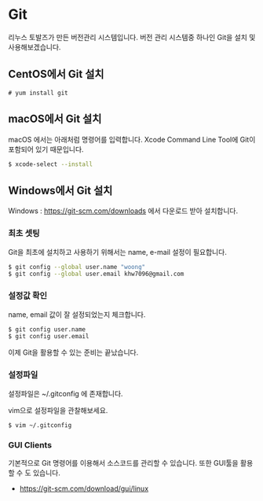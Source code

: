 # Git
리누스 토발즈가 만든 버전관리 시스템입니다.
버전 관리 시스템중 하나인 Git을 설치 및 사용해보겠습니다.

## CentOS에서 Git 설치

```
# yum install git
```

## macOS에서 Git 설치
macOS 에서는 아래처럼 명령어를 입력합니다.
Xcode Command Line Tool에 Git이 포함되어 있기 때문입니다.

```bash
$ xcode-select --install
```

## Windows에서 Git 설치
Windows : https://git-scm.com/downloads 에서 다운로드 받아 설치합니다.

### 최초 셋팅
Git을 최초에 설치하고 사용하기 위해서는 name, e-mail 설정이 필요합니다.

```bash
$ git config --global user.name "woong"
$ git config --global user.email khw7096@gmail.com
```

### 설정값 확인
name, email 값이 잘 설정되었는지 체크합니다.

```bash
$ git config user.name
$ git config user.email
```

이제 Git을 활용할 수 있는 준비는 끝났습니다.

### 설정파일
설정파일은 ~/.gitconfig 에 존재합니다.

vim으로 설정파일을 관찰해보세요.
```
$ vim ~/.gitconfig
```

### GUI Clients
기본적으로 Git 명령어를 이용해서 소스코드를 관리할 수 있습니다.
또한 GUI툴을 활용할 수 도 있습니다.
- https://git-scm.com/download/gui/linux
